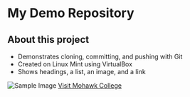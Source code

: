 # My Demo Repository
## About this project
- Demonstrates cloning, committing, and pushing with Git
- Created on Linux Mint using VirtualBox
- Shows headings, a list, an image, and a link

![Sample Image](https://picsum.photos/200)
[Visit Mohawk College](https://www.mohawkcollege.ca)
